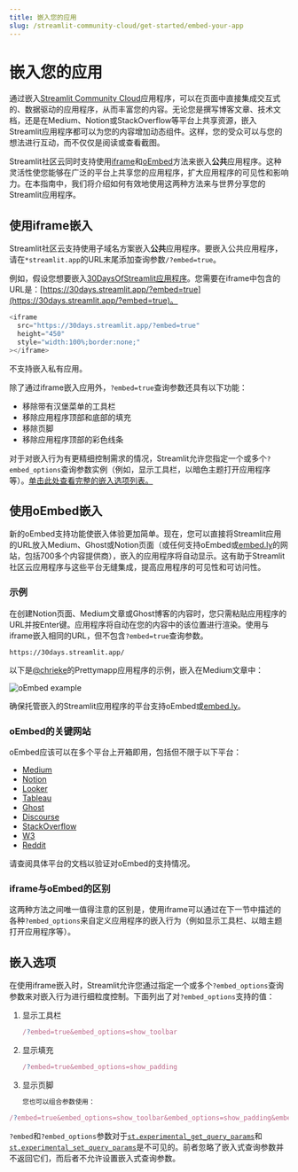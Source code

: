 ```yaml
---
title: 嵌入您的应用
slug: /streamlit-community-cloud/get-started/embed-your-app
---
```


# 嵌入您的应用

通过嵌入[Streamlit Community Cloud](https://streamlit.io/cloud)应用程序，可以在页面中直接集成交互式的、数据驱动的应用程序，从而丰富您的内容。无论您是撰写博客文章、技术文档，还是在Medium、Notion或StackOverflow等平台上共享资源，嵌入Streamlit应用程序都可以为您的内容增加动态组件。这样，您的受众可以与您的想法进行互动，而不仅仅是阅读或查看截图。

Streamlit社区云同时支持使用[iframe](#embedding-with-iframes)和[oEmbed](#embedding-with-oembed)方法来嵌入**公共**应用程序。这种灵活性使您能够在广泛的平台上共享您的应用程序，扩大应用程序的可见性和影响力。在本指南中，我们将介绍如何有效地使用这两种方法来与世界分享您的Streamlit应用程序。

## 使用iframe嵌入

Streamlit社区云支持使用子域名方案嵌入**公共**应用程序。要嵌入公共应用程序，请在`*streamlit.app`的URL末尾添加查询参数`/?embed=true`。

例如，假设您想要嵌入[30DaysOfStreamlit应用程序](https://30days.streamlit.app/)。您需要在iframe中包含的URL是：[https://30days.streamlit.app/?embed=true](https://30days.streamlit.app/?embed=true)。

```javascript
<iframe
  src="https://30days.streamlit.app/?embed=true"
  height="450"
  style="width:100%;border:none;"
></iframe>
```

<Cloud src="https://30days.streamlit.app/?embed=true" />

<Important>

不支持嵌入私有应用。

</Important>

除了通过iframe嵌入应用外，`?embed=true`查询参数还具有以下功能：

- 移除带有汉堡菜单的工具栏
- 移除应用程序顶部和底部的填充
- 移除页脚
- 移除应用程序顶部的彩色线条

对于对嵌入行为有更精细控制需求的情况，Streamlit允许您指定一个或多个`?embed_options`查询参数实例（例如，显示工具栏，以暗色主题打开应用程序等）。[单击此处查看完整的嵌入选项列表。](#embed-options)

## 使用oEmbed嵌入

新的oEmbed支持功能使嵌入体验更加简单。现在，您可以直接将Streamlit应用的URL放入Medium、Ghost或Notion页面（或任何支持oEmbed或[embed.ly](https://embed.ly/)的网站，包括700多个内容提供商），嵌入的应用程序将自动显示。这有助于Streamlit社区云应用程序与这些平台无缝集成，提高应用程序的可见性和可访问性。

### 示例

在创建Notion页面、Medium文章或Ghost博客的内容时，您只需粘贴应用程序的URL并按Enter键。应用程序将自动在您的内容中的该位置进行渲染。使用与iframe嵌入相同的URL，但不包含`?embed=true`查询参数。

```
https://30days.streamlit.app/
```

以下是[@chrieke](https://github.com/chrieke)的Prettymapp应用程序的示例，嵌入在Medium文章中：

<Image src="/images/streamlit-community-cloud/oembed.gif" alt="oEmbed example" clean />

<Tip>

确保托管嵌入的Streamlit应用程序的平台支持oEmbed或[embed.ly](https://embed.ly/)。

</Tip>

### oEmbed的关键网站

oEmbed应该可以在多个平台上开箱即用，包括但不限于以下平台：

- [Medium](https://medium.com/)
- [Notion](https://notion.so/)
- [Looker](https://www.looker.com/)
- [Tableau](https://www.tableau.com/)
- [Ghost](https://ghost.org/)
- [Discourse](https://www.discourse.org/)
- [StackOverflow](https://stackoverflow.com/)
- [W3](https://www.w3schools.com/)
- [Reddit](https://www.reddit.com/)

请查阅具体平台的文档以验证对oEmbed的支持情况。

### iframe与oEmbed的区别

这两种方法之间唯一值得注意的区别是，使用iframe可以通过在下一节中描述的各种`?embed_options`来自定义应用程序的嵌入行为（例如显示工具栏、以暗主题打开应用程序等）。

## 嵌入选项

在使用iframe嵌入时，Streamlit允许您通过指定一个或多个`?embed_options`查询参数来对嵌入行为进行细粒度控制。下面列出了对`?embed_options`支持的值：

1. 显示工具栏

   ```javascript
   /?embed=true&embed_options=show_toolbar
   ```

2. 显示填充

   ```javascript
   /?embed=true&embed_options=show_padding
   ```

3. 显示页脚

   ```javascript
   您也可以组合参数使用：

```javascript
/?embed=true&embed_options=show_toolbar&embed_options=show_padding&embed_options=show_footer&embed_options=show_colored_line&embed_options=disable_scrolling
```

`?embed`和`?embed_options`参数对于[`st.experimental_get_query_params`](/library/api-reference/utilities/st.experimental_get_query_params)和[`st.experimental_set_query_params`](/library/api-reference/utilities/st.experimental_set_query_params)是不可见的。前者忽略了嵌入式查询参数并不返回它们，而后者不允许设置嵌入式查询参数。

